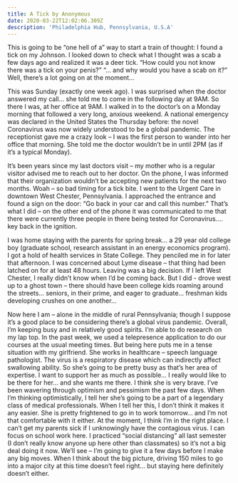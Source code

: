 ```yaml
---
title: A Tick by Anonymous
date: 2020-03-22T12:02:06.309Z
description: 'Philadelphia Hub, Pennsylvania, U.S.A'
---
```

This is going to be “one hell of a” way to start a train of thought: I found a tick on my Johnson. I looked down to check what I thought was a scab a few days ago and realized it was a deer tick. “How could you not know there was a tick on your penis?” “… and why would you have a scab on it?” Well, there’s a lot going on at the moment…

This was Sunday (exactly one week ago). I was surprised when the doctor answered my call… she told me to come in the following day at 9AM. So there I was, at her office at 9AM. I walked in to the doctor’s on a Monday morning that followed a very long, anxious weekend. A national emergency was declared in the United States the Thursday before: the novel Coronavirus was now widely understood to be a global pandemic. The receptionist gave me a crazy look – I was the first person to wander into her office that morning. She told me the doctor wouldn’t be in until 2PM (as if it’s a typical Monday).

It’s been years since my last doctors visit – my mother who is a regular visitor advised me to reach out to her doctor. On the phone, I was informed that their organization wouldn’t be accepting new patients for the next two months. Woah – so bad timing for a tick bite. I went to the Urgent Care in downtown West Chester, Pennsylvania. I approached the entrance and found a sign on the door: “Go back in your car and call this number.” That’s what I did – on the other end of the phone it was communicated to me that there were currently three people in there being tested for Coronavirus…. key back in the ignition.

I was home staying with the parents for spring break… a 29 year old college boy (graduate school, research assistant in an energy economics program). I got a hold of health services in State College. They penciled me in for later that afternoon. I was concerned about Lyme disease – that thing had been latched on for at least 48 hours. Leaving was a big decision. If I left West Chester, I really didn’t know when I’d be coming back. But I did - drove west up to a ghost town – there should have been college kids roaming around the streets… seniors, in their prime, and eager to graduate… freshman kids developing crushes on one another…

Now here I am – alone in the middle of rural Pennsylvania; though I suppose it’s a good place to be considering there’s a global virus pandemic. Overall, I’m keeping busy and in relatively good spirits. I’m able to do research on my lap top. In the past week, we used a telepresence application to do our courses at the usual meeting times. But being here puts me in a tense situation with my girlfriend. She works in healthcare – speech language pathologist. The virus is a respiratory disease which can indirectly affect swallowing ability. So she’s going to be pretty busy as that’s her area of expertise. I want to support her as much as possible… I really would like to be there for her… and she wants me there. I think she is very brave. I’ve been wavering through optimism and pessimism the past few days. When I’m thinking optimistically, I tell her she’s going to be a part of a legendary class of medical professionals. When I tell her this, I don’t think it makes it any easier. She is pretty frightened to go in to work tomorrow… and I’m not that comfortable with it either. At the moment, I think I’m in the right place. I can’t get my parents sick if I unknowingly have the contagious virus. I can focus on school work here. I practiced “social distancing” all last semester (I don’t really know anyone up here other than classmates) so it’s not a big deal doing it now. We’ll see – I’m going to give it a few days before I make any big moves. When I think about the big picture, driving 150 miles to go into a major city at this time doesn’t feel right… but staying here definitely doesn’t either.